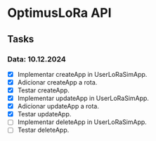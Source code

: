 # OptimusLoRa API

## Tasks

### Data: 10.12.2024

- [x] Implementar createApp in UserLoRaSimApp.
- [x] Adicionar createApp a rota.
- [x] Testar createApp.
- [x] Implementar updateApp in UserLoRaSimApp.
- [x] Adicionar updateApp a rota.
- [x] Testar updateApp.
- [ ] Implementar deleteApp in UserLoRaSimApp.
- [ ] Testar deleteApp.
